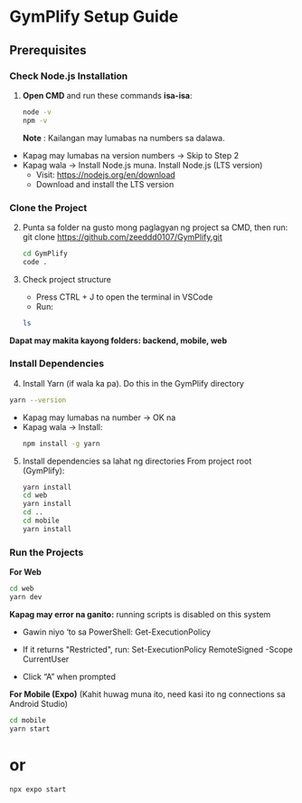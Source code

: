 # GymPlify Setup Guide

## Prerequisites

### Check Node.js Installation

1. **Open CMD** and run these commands **isa-isa**:
   ```bash
   node -v
   npm -v
   ```
   **Note** : Kailangan may lumabas na numbers sa dalawa.

- Kapag may lumabas na version numbers → Skip to Step 2
- Kapag wala → Install Node.js muna. Install Node.js (LTS version)
  - Visit: https://nodejs.org/en/download
  - Download and install the LTS version

### Clone the Project

2. Punta sa folder na gusto mong paglagyan ng project sa CMD, then run:
   git clone https://github.com/zeeddd0107/GymPlify.git

   ```bash
   cd GymPlify
   code .
   ```

3. Check project structure
   - Press CTRL + J to open the terminal in VSCode
   - Run:
   ```bash
   ls
   ```

**Dapat may makita kayong folders: backend, mobile, web**

### Install Dependencies

4. Install Yarn (if wala ka pa). Do this in the GymPlify directory

```bash
yarn --version
```

- Kapag may lumabas na number → OK na
- Kapag wala → Install:
  ```bash
  npm install -g yarn
  ```

5. Install dependencies sa lahat ng directories
   From project root (GymPlify):
   ```bash
   yarn install
   cd web
   yarn install
   cd ..
   cd mobile
   yarn install
   ```

### Run the Projects

**For Web**

```bash
cd web
yarn dev
```

**Kapag may error na ganito:**
running scripts is disabled on this system

- Gawin niyo ‘to sa PowerShell:
  Get-ExecutionPolicy

* If it returns "Restricted", run:
  Set-ExecutionPolicy RemoteSigned -Scope CurrentUser

- Click “A” when prompted

**For Mobile (Expo)** (Kahit huwag muna ito, need kasi ito ng connections sa Android Studio)

```bash
cd mobile
yarn start
```

# or

```bash
npx expo start
```
